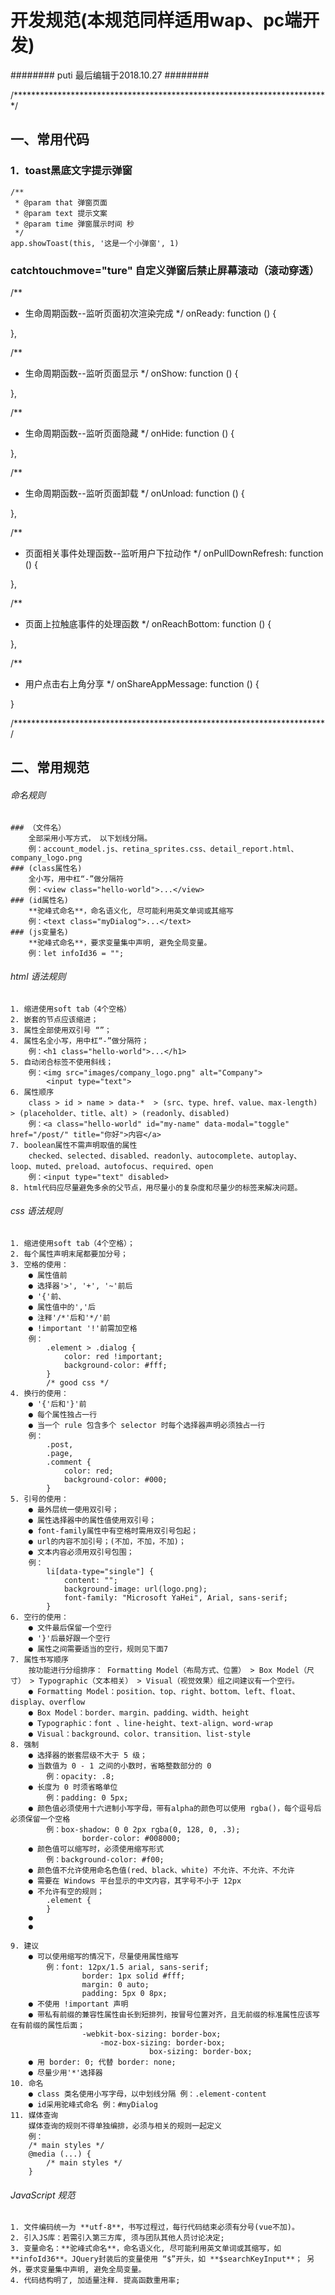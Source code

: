 # 开发规范(本规范同样适用wap、pc端开发) #
########  puti 最后编辑于2018.10.27 ########

/************************************************************************/
## 一、常用代码

### 1．toast黑底文字提示弹窗
    /**
     * @param that 弹窗页面
     * @param text 提示文案
     * @param time 弹窗展示时间 秒
     */
    app.showToast(this, '这是一个小弹窗', 1)

### catchtouchmove="ture"  自定义弹窗后禁止屏幕滚动（滚动穿透）

/**
   * 生命周期函数--监听页面初次渲染完成
   */
  onReady: function () {

  },

  /**
   * 生命周期函数--监听页面显示
   */
  onShow: function () {

  },

  /**
   * 生命周期函数--监听页面隐藏
   */
  onHide: function () {

  },

  /**
   * 生命周期函数--监听页面卸载
   */
  onUnload: function () {

  },

  /**
   * 页面相关事件处理函数--监听用户下拉动作
   */
  onPullDownRefresh: function () {

  },

  /**
   * 页面上拉触底事件的处理函数
   */
  onReachBottom: function () {

  },

  /**
   * 用户点击右上角分享
   */
  onShareAppMessage: function () {

  }

/***********************************************************************/
## 二、常用规范

###### 命名规则
    ### （文件名）
        全部采用小写方式， 以下划线分隔。
    	例：account_model.js、retina_sprites.css、detail_report.html、company_logo.png
    ### (class属性名)
        全小写，用中杠“-”做分隔符
        例：<view class="hello-world">...</view>
    ### (id属性名)
        **驼峰式命名**，命名语义化, 尽可能利用英文单词或其缩写
        例：<text class="myDialog">...</text>
    ### (js变量名)
        **驼峰式命名**，要求变量集中声明, 避免全局变量。
        例：let infoId36 = "";

###### html 语法规则
    1. 缩进使用soft tab（4个空格）
    2. 嵌套的节点应该缩进；
    3. 属性全部使用双引号 “”；
    4. 属性名全小写，用中杠“-”做分隔符；
        例：<h1 class="hello-world">...</h1>
    5. 自动闭合标签不使用斜线；
        例：<img src="images/company_logo.png" alt="Company">
            <input type="text">
    6. 属性顺序
        class > id > name > data-*	> (src、type、href、value、max-length) > (placeholder、title、alt) > (readonly、disabled)
        例：<a class="hello-world" id="my-name" data-modal="toggle" href="/post/" title="你好">内容</a>
    7. boolean属性不需声明取值的属性
        checked、selected、disabled、readonly、autocomplete、autoplay、loop、muted、preload、autofocus、required、open
        例：<input type="text" disabled>
    8. html代码应尽量避免多余的父节点，用尽量小的复杂度和尽量少的标签来解决问题。

###### css 语法规则
    1. 缩进使用soft tab（4个空格）；
    2. 每个属性声明末尾都要加分号；
    3. 空格的使用：
        ● 属性值前
        ● 选择器'>', '+', '~'前后
        ● '{'前、
        ● 属性值中的','后
        ● 注释'/*'后和'*/'前
        ● !important '!'前需加空格
        例：
            .element > .dialog {
                color: red !important;
                background-color: #fff;
            }
            /* good css */
    4. 换行的使用：
        ● '{'后和'}'前
        ● 每个属性独占一行
        ● 当一个 rule 包含多个 selector 时每个选择器声明必须独占一行
        例：
            .post,
            .page,
            .comment {
                color: red;
                background-color: #000;
            }
    5. 引号的使用：
        ● 最外层统一使用双引号；
        ● 属性选择器中的属性值使用双引号；
        ● font-family属性中有空格时需用双引号包起；
        ● url的内容不加引号；(不加，不加，不加)；
        ● 文本内容必须用双引号包围；
        例：
            li[data-type="single"] {
                content: "";
                background-image: url(logo.png);
                font-family: "Microsoft YaHei", Arial, sans-serif;
            }
    6. 空行的使用：
        ● 文件最后保留一个空行
        ● '}'后最好跟一个空行
        ● 属性之间需要适当的空行，规则见下面7
    7. 属性书写顺序
        按功能进行分组排序： Formatting Model（布局方式、位置） > Box Model（尺寸） > Typographic（文本相关） > Visual（视觉效果）组之间建议有一个空行。
        ● Formatting Model：position、top、right、bottom、left、float、display、overflow
        ● Box Model：border、margin、padding、width、height
        ● Typographic：font 、line-height、text-align、word-wrap
        ● Visual：background、color、transition、list-style
    8. 强制
        ● 选择器的嵌套层级不大于 5 级；
        ● 当数值为 0 - 1 之间的小数时，省略整数部分的 0
            例：opacity: .8;
        ● 长度为 0 时须省略单位
            例：padding: 0 5px;
        ● 颜色值必须使用十六进制小写字母，带有alpha的颜色可以使用 rgba()，每个逗号后必须保留一个空格
            例：box-shadow: 0 0 2px rgba(0, 128, 0, .3);
                    border-color: #008000;
        ● 颜色值可以缩写时，必须使用缩写形式
            例：background-color: #f00;
        ● 颜色值不允许使用命名色值(red、black、white) 不允许、不允许、不允许
        ● 需要在 Windows 平台显示的中文内容，其字号不小于 12px
        ● 不允许有空的规则；
            .element {
            }
        ●
        ●

    9. 建议
        ● 可以使用缩写的情况下，尽量使用属性缩写
            例：font: 12px/1.5 arial, sans-serif;
                    border: 1px solid #fff;
                    margin: 0 auto;
                    padding: 5px 0 8px;
        ● 不使用 !important 声明
        ● 带私有前缀的兼容性属性由长到短排列，按冒号位置对齐，且无前缀的标准属性应该写在有前缀的属性后面；
                    -webkit-box-sizing: border-box;
                        -moz-box-sizing: border-box;
                                   box-sizing: border-box;
        ● 用 border: 0; 代替 border: none;
        ● 尽量少用'*'选择器
    10. 命名
        ● class 类名使用小写字母，以中划线分隔 例：.element-content
        ● id采用驼峰式命名 例：#myDialog
    11. 媒体查询
        媒体查询的规则不得单独编排，必须与相关的规则一起定义
        例：
        /* main styles */
        @media (...) {
            /* main styles */
        }

###### JavaScript 规范

    1. 文件编码统一为 **utf-8**，书写过程过，每行代码结束必须有分号(vue不加)。
    2. 引入JS库：若需引入第三方库, 须与团队其他人员讨论决定;
    3. 变量命名：**驼峰式命名**，命名语义化, 尽可能利用英文单词或其缩写，如 **infoId36**。JQuery封装后的变量使用 “$”开头，如 **$searchKeyInput**； 另外，要求变量集中声明, 避免全局变量。
    4. 代码结构明了, 加适量注释. 提高函数重用率;